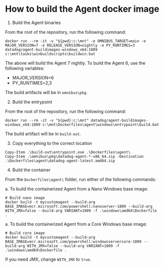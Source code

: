 How to build the Agent docker image
===================================

1. Build the Agent binaries

From the root of the repository, run the following command:

```
docker run --rm -it -v "${pwd}:c:\mnt" -e OMNIBUS_TARGET=main -e MAJOR_VERSION=7 -e RELEASE_VERSION=nightly -e PY_RUNTIMES=3 datadog/agent-buildimages-windows_x64:1809 c:\mnt\tasks\winbuildscripts\buildwin.bat
```

The above will build the Agent 7 nightly. To build the Agent 6, use the following variables:
- MAJOR_VERSION=6
- PY_RUNTIMES=2,3

The build artifacts will be in `omnibus\pkg`.

2. Build the entrypoint

From the root of the repository, run the following command:

```
docker run --rm -it -v "${pwd}:c:\mnt" datadog/agent-buildimages-windows_x64:1809 c:\mnt\Dockerfiles\agent\windows\entrypoint\build.bat
```

The build artifact will be in `build-out`.

3. Copy everything to the correct location

```
Copy-Item .\build-out\entrypoint.exe .\Dockerfiles\agent\
Copy-Item .\omnibus\pkg\datadog-agent-*-x86_64.zip -Destination .\Dockerfiles\agent\datadog-agent-latest.amd64.zip
```

4. Build the container

From the `Dockerfiles\agent\` folder, run either of the following commands:

a. To build the containerized Agent from a Nano Windows base image:
```
# Build nano image
docker build -t mycustomagent --build-arg BASE_IMAGE=mcr.microsoft.com/powershell:nanoserver-1809 --build-arg WITH_JMX=false --build-arg VARIANT=1809 -f .\windows\amd64\Dockerfile .
```

a. To build the containerized Agent from a Core Windows base image:
```
# Build core image
docker build -t mycustomagent --build-arg BASE_IMAGE=mcr.microsoft.com/powershell:windowsservercore-1809 --build-arg WITH_JMX=false --build-arg VARIANT=1809 -f .\windows\amd64\Dockerfile .
```

If you need JMX, change `WITH_JMX` to `true`.
